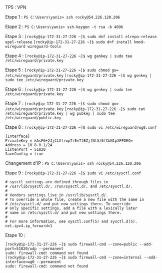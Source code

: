 TP5 : VPN 

Etape 1 :
```` PS C:\Users\yanis> ssh rocky@54.226.120.206 ````

Etape 2 :
```` PS C:\Users\yanis> ssh-keygen -t rsa -b 4096 ```` 

Etape 3 :
```` [rocky@ip-172-31-27-226 ~]$ sudo dnf install elrepo-release epel-release ````
```` [rocky@ip-172-31-27-226 ~]$ sudo dnf install kmod-wireguard wireguard-tools ````

Etape 4 : 
```` [rocky@ip-172-31-27-226 ~]$ wg genkey | sudo tee /etc/wireguard/private.key ````

Etape 5 :
```` [rocky@ip-172-31-27-226 ~]$ sudo chmod go= /etc/wireguard/private.key ````
```` [rocky@ip-172-31-27-226 ~]$ wg genkey | sudo tee /etc/wireguard/private.key ````

Etape 6 :
```` [rocky@ip-172-31-27-226 ~]$ wg genkey | sudo tee /etc/wireguard/private.key ````

Etape 7 :
```` [rocky@ip-172-31-27-226 ~]$ sudo chmod go= /etc/wireguard/private.key ````
```` [rocky@ip-172-31-27-226 ~]$ sudo cat /etc/wireguard/private.key | wg pubkey | sudo tee /etc/wireguard/public.key ````

Etape 8 :
```` [rocky@ip-172-31-27-226 ~]$ sudo vi /etc/wireguard/wg0.conf ````
```` 
[Interface]
PrivateKey = kAsF6+2JjCLXfrwpTrEvTtBZjfNl5/6fCbN1pXPFDEQ=
Address = 10.8.0.1/24
ListenPort = 51820
SaveConfig = true 
````

Changement d'IP :
```` PS C:\Users\yanis> ssh rocky@54.226.120.206 ````

Etape 9 :
```` [rocky@ip-172-31-27-226 ~]$ sudo vi /etc/sysctl.conf ````
````
# sysctl settings are defined through files in
# /usr/lib/sysctl.d/, /run/sysctl.d/, and /etc/sysctl.d/.
#
# Vendors settings live in /usr/lib/sysctl.d/.
# To override a whole file, create a new file with the same in
# /etc/sysctl.d/ and put new settings there. To override
# only specific settings, add a file with a lexically later
# name in /etc/sysctl.d/ and put new settings there.
#
# For more information, see sysctl.conf(5) and sysctl.d(5).
net.ipv4.ip_forward=1
````

Etape 10 : 
```` 
[rocky@ip-172-31-27-226 ~]$ sudo firewall-cmd --zone=public --add-port=51820/udp --permanent
sudo: firewall-cmd: command not found
[rocky@ip-172-31-27-226 ~]$ sudo firewall-cmd --zone=internal --add-interface=wg0 --permanent
sudo: firewall-cmd: command not found 
````
